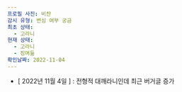```yaml
---
프로필 사진: 비챤
감시 유형: 변심 여부 궁금
최초 상태:
  - 고라니
현재 상태:
  - 고라니
  - 징며듦
확인날짜: 2022-11-04
---
```

- [ 2022년 11월 4일 ] : 전형적 대깨라니인데 최근 버거글 증가